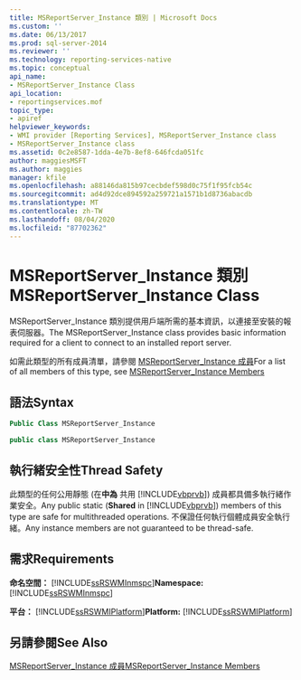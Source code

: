 ```yaml
---
title: MSReportServer_Instance 類別 | Microsoft Docs
ms.custom: ''
ms.date: 06/13/2017
ms.prod: sql-server-2014
ms.reviewer: ''
ms.technology: reporting-services-native
ms.topic: conceptual
api_name:
- MSReportServer_Instance Class
api_location:
- reportingservices.mof
topic_type:
- apiref
helpviewer_keywords:
- WMI provider [Reporting Services], MSReportServer_Instance class
- MSReportServer_Instance class
ms.assetid: 0c2e8587-1dda-4e7b-8ef8-646fcda051fc
author: maggiesMSFT
ms.author: maggies
manager: kfile
ms.openlocfilehash: a88146da815b97cecbdef598d0c75f1f95fcb54c
ms.sourcegitcommit: ad4d92dce894592a259721a1571b1d8736abacdb
ms.translationtype: MT
ms.contentlocale: zh-TW
ms.lasthandoff: 08/04/2020
ms.locfileid: "87702362"
---
```

# <a name="msreportserver_instance-class"></a><span data-ttu-id="ab840-102">MSReportServer_Instance 類別</span><span class="sxs-lookup"><span data-stu-id="ab840-102">MSReportServer_Instance Class</span></span>
  <span data-ttu-id="ab840-103">MSReportServer_Instance 類別提供用戶端所需的基本資訊，以連接至安裝的報表伺服器。</span><span class="sxs-lookup"><span data-stu-id="ab840-103">The MSReportServer_Instance class provides basic information required for a client to connect to an installed report server.</span></span>  
  
 <span data-ttu-id="ab840-104">如需此類型的所有成員清單，請參閱 [MSReportServer_Instance 成員](msreportserver-instance-members.md)</span><span class="sxs-lookup"><span data-stu-id="ab840-104">For a list of all members of this type, see [MSReportServer_Instance Members](msreportserver-instance-members.md)</span></span>  
  
## <a name="syntax"></a><span data-ttu-id="ab840-105">語法</span><span class="sxs-lookup"><span data-stu-id="ab840-105">Syntax</span></span>  
  
```vb  
Public Class MSReportServer_Instance  
```  
  
```csharp  
public class MSReportServer_Instance  
```  
  
## <a name="thread-safety"></a><span data-ttu-id="ab840-106">執行緒安全性</span><span class="sxs-lookup"><span data-stu-id="ab840-106">Thread Safety</span></span>  
 <span data-ttu-id="ab840-107">此類型的任何公用靜態 (在**中為** 共用 [!INCLUDE[vbprvb](../../includes/vbprvb-md.md)]) 成員都具備多執行緒作業安全。</span><span class="sxs-lookup"><span data-stu-id="ab840-107">Any public static (**Shared** in [!INCLUDE[vbprvb](../../includes/vbprvb-md.md)]) members of this type are safe for multithreaded operations.</span></span> <span data-ttu-id="ab840-108">不保證任何執行個體成員安全執行緒。</span><span class="sxs-lookup"><span data-stu-id="ab840-108">Any instance members are not guaranteed to be thread-safe.</span></span>  
  
## <a name="requirements"></a><span data-ttu-id="ab840-109">需求</span><span class="sxs-lookup"><span data-stu-id="ab840-109">Requirements</span></span>  
 <span data-ttu-id="ab840-110">**命名空間：** [!INCLUDE[ssRSWMInmspc](../../includes/ssrswminmspc-md.md)]</span><span class="sxs-lookup"><span data-stu-id="ab840-110">**Namespace:** [!INCLUDE[ssRSWMInmspc](../../includes/ssrswminmspc-md.md)]</span></span>  
  
 <span data-ttu-id="ab840-111">**平台：** [!INCLUDE[ssRSWMIPlatform](../../includes/ssrswmiplatform-md.md)]</span><span class="sxs-lookup"><span data-stu-id="ab840-111">**Platform:** [!INCLUDE[ssRSWMIPlatform](../../includes/ssrswmiplatform-md.md)]</span></span>  
  
## <a name="see-also"></a><span data-ttu-id="ab840-112">另請參閱</span><span class="sxs-lookup"><span data-stu-id="ab840-112">See Also</span></span>  
 [<span data-ttu-id="ab840-113">MSReportServer_Instance 成員</span><span class="sxs-lookup"><span data-stu-id="ab840-113">MSReportServer_Instance Members</span></span>](msreportserver-instance-members.md)  
  
  
